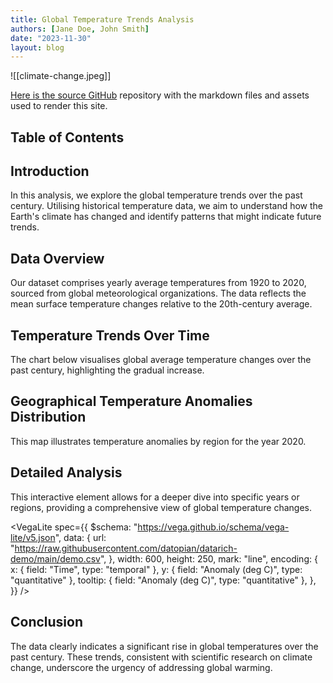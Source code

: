 ```yaml
---
title: Global Temperature Trends Analysis
authors: [Jane Doe, John Smith]
date: "2023-11-30"
layout: blog
---
```


![[climate-change.jpeg]]

[Here is the source GitHub](https://github.com/datopian/datarich-demo) repository with the markdown files and assets used to render this site.

## Table of Contents

## Introduction

In this analysis, we explore the global temperature trends over the past century. Utilising historical temperature data, we aim to understand how the Earth's climate has changed and identify patterns that might indicate future trends.

## Data Overview

Our dataset comprises yearly average temperatures from 1920 to 2020, sourced from global meteorological organizations. The data reflects the mean surface temperature changes relative to the 20th-century average.

## Temperature Trends Over Time

The chart below visualises global average temperature changes over the past century, highlighting the gradual increase.

<LineChart 
  data="https://raw.githubusercontent.com/datopian/datarich-demo/main/land-ocean-global-means.csv"
  title="Global Land-Ocean Annual Means"
  xAxis="Year"
  yAxis="Mean"
  fullWidth="true"
/>

## Geographical Temperature Anomalies Distribution

This map illustrates temperature anomalies by region for the year 2020.

<OpenLayers data={temperatureByRegion2020} />

## Detailed Analysis

This interactive element allows for a deeper dive into specific years or regions, providing a comprehensive view of global temperature changes.

<VegaLite
  spec={{
    $schema: "https://vega.github.io/schema/vega-lite/v5.json",
    data: {
      url: "https://raw.githubusercontent.com/datopian/datarich-demo/main/demo.csv",
    },
    width: 600,
    height: 250,
    mark: "line",
    encoding: {
      x: { field: "Time", type: "temporal" },
      y: { field: "Anomaly (deg C)", type: "quantitative" },
      tooltip: { field: "Anomaly (deg C)", type: "quantitative" },
    },
  }}
/>

## Conclusion

The data clearly indicates a significant rise in global temperatures over the past century. These trends, consistent with scientific research on climate change, underscore the urgency of addressing global warming.